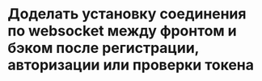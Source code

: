 # Доделать установку соединения по websocket между фронтом и бэком после регистрации, авторизации или проверки токена